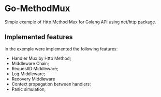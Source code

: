 # Go-MethodMux

Simple example of Http Method Mux for Golang API using net/http package.

## Implemented features

In the exemple were implemented the following features:

- Handler Mux by Http Method;
- Middleware Chain;
- RequestID Middleware;
- Log Middleware;
- Recovery Middleware
- Context propagation between handlers;
- Panic simulation;
